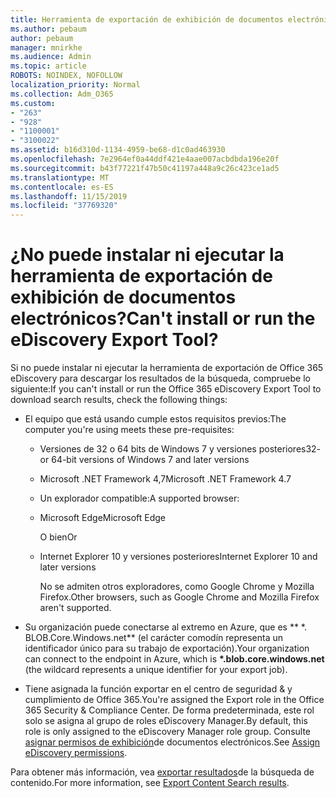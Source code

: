 ```yaml
---
title: Herramienta de exportación de exhibición de documentos electrónicos
ms.author: pebaum
author: pebaum
manager: mnirkhe
ms.audience: Admin
ms.topic: article
ROBOTS: NOINDEX, NOFOLLOW
localization_priority: Normal
ms.collection: Adm_O365
ms.custom:
- "263"
- "928"
- "1100001"
- "3100022"
ms.assetid: b16d310d-1134-4959-be68-d1c0ad463930
ms.openlocfilehash: 7e2964ef0a44ddf421e4aae007acbdbda196e20f
ms.sourcegitcommit: b43f77221f47b50c41197a448a9c26c423ce1ad5
ms.translationtype: MT
ms.contentlocale: es-ES
ms.lasthandoff: 11/15/2019
ms.locfileid: "37769320"
---
```

# <a name="cant-install-or-run-the-ediscovery-export-tool"></a><span data-ttu-id="d5032-102">¿No puede instalar ni ejecutar la herramienta de exportación de exhibición de documentos electrónicos?</span><span class="sxs-lookup"><span data-stu-id="d5032-102">Can't install or run the eDiscovery Export Tool?</span></span>

<span data-ttu-id="d5032-103">Si no puede instalar ni ejecutar la herramienta de exportación de Office 365 eDiscovery para descargar los resultados de la búsqueda, compruebe lo siguiente:</span><span class="sxs-lookup"><span data-stu-id="d5032-103">If you can't install or run the Office 365 eDiscovery Export Tool to download search results, check the following things:</span></span>
  
- <span data-ttu-id="d5032-104">El equipo que está usando cumple estos requisitos previos:</span><span class="sxs-lookup"><span data-stu-id="d5032-104">The computer you're using meets these pre-requisites:</span></span>

  - <span data-ttu-id="d5032-105">Versiones de 32 o 64 bits de Windows 7 y versiones posteriores</span><span class="sxs-lookup"><span data-stu-id="d5032-105">32- or 64-bit versions of Windows 7 and later versions</span></span>

  - <span data-ttu-id="d5032-106">Microsoft .NET Framework 4,7</span><span class="sxs-lookup"><span data-stu-id="d5032-106">Microsoft .NET Framework 4.7</span></span>

  - <span data-ttu-id="d5032-107">Un explorador compatible:</span><span class="sxs-lookup"><span data-stu-id="d5032-107">A supported browser:</span></span>

  - <span data-ttu-id="d5032-108">Microsoft Edge</span><span class="sxs-lookup"><span data-stu-id="d5032-108">Microsoft Edge</span></span>

    <span data-ttu-id="d5032-109">O bien</span><span class="sxs-lookup"><span data-stu-id="d5032-109">Or</span></span>

  - <span data-ttu-id="d5032-110">Internet Explorer 10 y versiones posteriores</span><span class="sxs-lookup"><span data-stu-id="d5032-110">Internet Explorer 10 and later versions</span></span>

    <span data-ttu-id="d5032-111">No se admiten otros exploradores, como Google Chrome y Mozilla Firefox.</span><span class="sxs-lookup"><span data-stu-id="d5032-111">Other browsers, such as Google Chrome and Mozilla Firefox aren't supported.</span></span>

- <span data-ttu-id="d5032-112">Su organización puede conectarse al extremo en Azure, que es \*\* \*. BLOB.Core.Windows.net\*\* (el carácter comodín representa un identificador único para su trabajo de exportación).</span><span class="sxs-lookup"><span data-stu-id="d5032-112">Your organization can connect to the endpoint in Azure, which is **\*.blob.core.windows.net** (the wildcard represents a unique identifier for your export job).</span></span>

- <span data-ttu-id="d5032-113">Tiene asignada la función exportar en el centro de seguridad &amp; y cumplimiento de Office 365.</span><span class="sxs-lookup"><span data-stu-id="d5032-113">You're assigned the Export role in the Office 365 Security &amp; Compliance Center.</span></span> <span data-ttu-id="d5032-114">De forma predeterminada, este rol solo se asigna al grupo de roles eDiscovery Manager.</span><span class="sxs-lookup"><span data-stu-id="d5032-114">By default, this role is only assigned to the eDiscovery Manager role group.</span></span> <span data-ttu-id="d5032-115">Consulte [asignar permisos de exhibición](https://docs.microsoft.com/office365/securitycompliance/assign-ediscovery-permissions)de documentos electrónicos.</span><span class="sxs-lookup"><span data-stu-id="d5032-115">See [Assign eDiscovery permissions](https://docs.microsoft.com/office365/securitycompliance/assign-ediscovery-permissions).</span></span>

<span data-ttu-id="d5032-116">Para obtener más información, vea [exportar resultados](https://docs.microsoft.com/office365/securitycompliance/export-search-results)de la búsqueda de contenido.</span><span class="sxs-lookup"><span data-stu-id="d5032-116">For more information, see [Export Content Search results](https://docs.microsoft.com/office365/securitycompliance/export-search-results).</span></span>
  